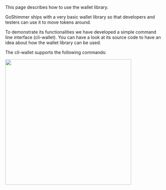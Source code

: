 This page describes how to use the wallet library.

GoShimmer ships with a very basic wallet library so that developers and testers can use it to move tokens around.

To demonstrate its functionalities we have developed a simple command line interface (cli-wallet). 
You can have a look at its source code to have an idea about how the wallet library can be used. 

The cli-wallet supports the following commands:

<img src="https://user-images.githubusercontent.com/11289354/88368467-b8703e00-cdc0-11ea-83b2-757c8b9e25c8.png" height="400">
